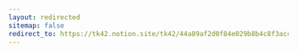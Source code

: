 ```yaml
---
layout: redirected
sitemap: false
redirect_to: https://tk42.notion.site/tk42/44a89af2d0f84e029b8b4c8f3acc0497?v=839831cf1d85445e90b298f2baa33b33
---
```

